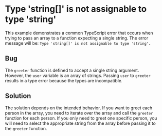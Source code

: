 # Type 'string[]' is not assignable to type 'string'
This example demonstrates a common TypeScript error that occurs when trying to pass an array to a function expecting a single string. The error message will be:  `Type 'string[]' is not assignable to type 'string'.`

## Bug
The `greeter` function is defined to accept a single string argument.  However, the `user` variable is an array of strings. Passing `user` to `greeter` results in a type error because the types are incompatible.

## Solution
The solution depends on the intended behavior.  If you want to greet each person in the array, you need to iterate over the array and call the `greeter` function for each person.  If you only need to greet one specific person, you will need to select the appropriate string from the array before passing it to the `greeter` function.